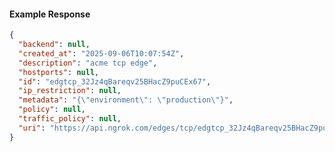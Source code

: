 <!-- Code generated for API Clients. DO NOT EDIT. -->

#### Example Response

```json
{
  "backend": null,
  "created_at": "2025-09-06T10:07:54Z",
  "description": "acme tcp edge",
  "hostports": null,
  "id": "edgtcp_32Jz4qBareqv25BHacZ9puCEx67",
  "ip_restriction": null,
  "metadata": "{\"environment\": \"production\"}",
  "policy": null,
  "traffic_policy": null,
  "uri": "https://api.ngrok.com/edges/tcp/edgtcp_32Jz4qBareqv25BHacZ9puCEx67"
}
```
